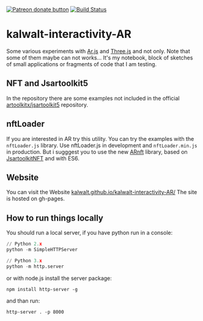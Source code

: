 <span class="badge-patreon"><a href="https://patreon.com/walterperdan" title="Donate to this project using Patreon"><img src="https://img.shields.io/badge/patreon-donate-yellow.svg" alt="Patreon donate button" /></a></span>
[![Build Status](https://travis-ci.com/kalwalt/kalwalt-interactivity-AR.svg?branch=master)](https://travis-ci.com/kalwalt/kalwalt-interactivity-AR)
# kalwalt-interactivity-AR
Some various experiments with [Ar.js](https://github.com/AR-js-org/AR.js) and [Three.js](https://threejs.org/) and not only.
Note that some of them maybe can not works... It's my notebook, block of sketches of small applications or fragments of code that I am testing.

## NFT and Jsartoolkit5
In the repository there are some examples not included in the official [artoolkitx/jsartoolkit5](https://github.com/artoolkitx/jsartoolkit5) repository.

## nftLoader
If you are interested in AR try this utility.
You can try the examples with the `nftLoader.js` library. Use nftLoader.js in development and `nftLoader.min.js` in production. But i sugggest you to use the new [ARnft](https://github.com/webarkit/ARnft) library, based on [JsartoolkitNFT](https://github.com/webarkit/jsartoolkitNFT) and with ES6.

## Website
You can visit the Website [kalwalt.github.io/kalwalt-interactivity-AR/](https://kalwalt.github.io/kalwalt-interactivity-AR/) The site is hosted on gh-pages.

## How to run things locally

You should run a local server, if you have python run in a console:

```python
// Python 2.x
python -m SimpleHTTPServer

// Python 3.x
python -m http.server
```

or with node.js install the server package:

```
npm install http-server -g
```

and than run:

```
http-server . -p 8000
```
